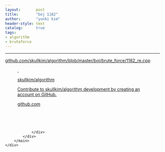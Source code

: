 ```yaml
---
layout:       post
title:        "boj 1182"
author:       "yunki kim"
header-style: text
catalog:      true
tags: 
- algorithm
- bruteforce
---
```


<head></head>
<body id="tt-body-page" class="">
<div id="wrap" class="wrap-right">
    <div id="container">
        <main class="main ">
            <div class="area-main">
                <div class="area-view">
                    <div class="article-header"></div>
                    <hr>
                    <div class="article-view">
                        <div class="contents_style">
                            <p><a href="https://github.com/skullkim/algorithm/blob/master/boj/brute_force/1182_re.cpp" target="_blank" rel="noopener">github.com/skullkim/algorithm/blob/master/boj/brute_force/1182_re.cpp</a></p>
<figure id="og_1614239158969" contenteditable="false" data-ke-type="opengraph" data-og-type="object" data-og-title="skullkim/algorithm" data-og-description="Contribute to skullkim/algorithm development by creating an account on GitHub." data-og-host="github.com" data-og-source-url="https://github.com/skullkim/algorithm/blob/master/boj/brute_force/1182_re.cpp" data-og-url="https://github.com/skullkim/algorithm" data-og-image="https://scrap.kakaocdn.net/dn/qJRu3/hyJn87zryl/OH5a2ETvq461Kr1XxivQ81/img.jpg?width=400&amp;height=400&amp;face=0_0_400_400"><a href="https://github.com/skullkim/algorithm/blob/master/boj/brute_force/1182_re.cpp" target="_blank" rel="noopener" data-source-url="https://github.com/skullkim/algorithm/blob/master/boj/brute_force/1182_re.cpp">
<div class="og-image" style="background-image: url('https://scrap.kakaocdn.net/dn/qJRu3/hyJn87zryl/OH5a2ETvq461Kr1XxivQ81/img.jpg?width=400&amp;height=400&amp;face=0_0_400_400');">&nbsp;</div>
<div class="og-text">
<p class="og-title">skullkim/algorithm</p>
<p class="og-desc">Contribute to skullkim/algorithm development by creating an account on GitHub.</p>
<p class="og-host">github.com</p>
</div>
</a></figure>
<p>&nbsp;</p>
                        </div>
                        <br>
                        <div class="tags"></div>
                    </div>
                    
                </div>
            </div>
        </main>
    </div>
</div>


</body>